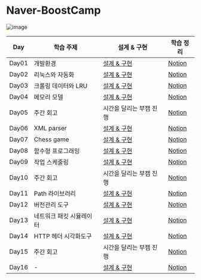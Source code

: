 # Naver-BoostCamp

![image](https://user-images.githubusercontent.com/82504981/180423934-f3dee185-37ca-429f-be5d-04b95a45fc23.png)

|Day|학습 주제|설계 & 구현|학습 정리|
|------|-----------|---------|------|
|Day01|개발환경|[설계 & 구현](https://gist.github.com/myeongjunkim/44cbdfab9bffe581c4c3fa898358d602)|[Notion](https://grandiose-behavior-af2.notion.site/Day01-29f524b764374d50b77fd16d24967321)|
|Day02|리눅스와 자동화|[설계 & 구현](https://gist.github.com/myeongjunkim/be164430c94431fec6f94e1c7da74794)|[Notion](https://grandiose-behavior-af2.notion.site/Day02-ba9bf4f9092b4654a72ca093019f047a)|
|Day03|크롤링 데이터와 LRU|[설계 & 구현](https://gist.github.com/myeongjunkim/6f5843e93dd82881453f7a35f7da55d8)|[Notion](https://grandiose-behavior-af2.notion.site/Day03-c21c5c5f7b2c44d7a412e509ed5355f4)|
|Day04|메모리 모델|[설계 & 구현](https://gist.github.com/myeongjunkim/4e238adae4d51d2c5fdcecc458d3d867)|[Notion](https://grandiose-behavior-af2.notion.site/Day04-055aa207ddd646198817cb0564bd6c42)|
|Day05|주간 회고|시간을 달리는 부캠 진행|[Notion](https://grandiose-behavior-af2.notion.site/Day05-b95255b5d5d546399f5c1d23d1009c27)|
|Day06|XML parser|[설계 & 구현](https://gist.github.com/myeongjunkim/936315ad542396e6432d634011459e03)|[Notion](https://grandiose-behavior-af2.notion.site/Day06-2e8aa62df2da4488a3dd5beb5291b394)|
|Day07|Chess game|[설계 & 구현](https://gist.github.com/myeongjunkim/e7e771070e483270911dc182990b4dc9)|[Notion](https://grandiose-behavior-af2.notion.site/Day07-ac8a5b4d99df4384a05ca6fa0d415604)|
|Day08|함수형 프로그래밍|[설계 & 구현](https://gist.github.com/myeongjunkim/e446da8fbddcf5e4a08c8e31a22a0c1f)|[Notion](https://grandiose-behavior-af2.notion.site/Day08-fcbdd45a748542e7942f2fe107d692d4)|
|Day09|작업 스케줄링|[설계 & 구현](https://gist.github.com/myeongjunkim/5a08c407e33165ca872d0561c88baaee)|[Notion](https://grandiose-behavior-af2.notion.site/Day09-244c051194f04df2b9290225035268ab)|
|Day10|주간 회고|시간을 달리는 부캠 진행|[Notion](https://grandiose-behavior-af2.notion.site/Day10-25b6bc0f4a0d417dbb2d3aa1b045ecbb)|
|Day11|Path 라이브러리|[설계 & 구현](https://gist.github.com/myeongjunkim/056296e44963197a3e8e89c1742df1fd)|[Notion](https://grandiose-behavior-af2.notion.site/Day11-c2d2e6f45a484065ab1e7b41688623ec)|
|Day12|버전관리 도구|[설계 & 구현](https://gist.github.com/myeongjunkim/2beb68529ff08bf0d84710cd72f8405e)|[Notion](https://grandiose-behavior-af2.notion.site/Day12-784e1d62451d4bb6a25510fb0489001a)|
|Day13|네트워크 패킷 시뮬레이터|[설계 & 구현](https://gist.github.com/myeongjunkim/6a4fdd077fd73b8d9795354f260286d3)|[Notion](https://grandiose-behavior-af2.notion.site/Day13-7e818b73add64bd896cb78b339bf0fbd)|
|Day14|HTTP 헤더 시각화도구|[설계 & 구현](https://gist.github.com/myeongjunkim/cf76c5be5a0cebdfc3e018a5d9cd9a69#file-readme-md)|[Notion](https://grandiose-behavior-af2.notion.site/Day14-53722626cbc74cd58a302231a7a1cd36)|
|Day15|주간 회고|시간을 달리는 부캠 진행|[Notion](https://grandiose-behavior-af2.notion.site/Day15-6c3749f6e95b48d784ff6de32b527708)|
|Day16|-|[설계 & 구현]()|[Notion]()|
